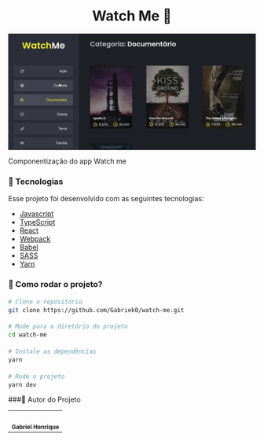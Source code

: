 <h1 align="center">Watch Me 🎥</h1>

<img align="center" src="./.github/watch-me.gif">
</br>
<p align="justify">Componentização do app Watch me</p>


### :nut_and_bolt: Tecnologias

Esse projeto foi desenvolvido com as seguintes tecnologias:

- [Javascript][javascript]
- [TypeScript][typescript]
- [React][reactjs]
- [Webpack][webpack]
- [Babel][babel]
- [SASS][sass]
- [Yarn][yarn]

[javascript]: https://developer.mozilla.org/pt-BR/docs/Web/JavaScript
[typescript]: https://www.typescriptlang.org/
[reactjs]: https://reactjs.org
[webpack]: https://webpack.js.org/
[babel]: https://babeljs.io/
[sass]: https://sass-lang.com/
[yarn]: https://yarnpkg.com/

### 🤔 Como rodar o projeto? 

```bash
# Clone o repositório
git clone https://github.com/Gabriek0/watch-me.git

# Mude para o diretório do projeto
cd watch-me 

# Instale as dependências
yarn 

# Rode o projeto
yarn dev
```

###🧑 Autor do Projeto

<table>
  <tr>
    <td align="center">
      <a href="https://github.com/Gabriek0">
        <img src='https://avatars.githubusercontent.com/u/89749843?v=4' width="100px;" alt=""/>
        <br />
          <sub>
            <b>Gabriel Henrique</b>
          </sub>
      </a>
    </td>

  </tr>
</table>




